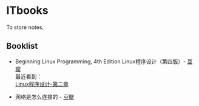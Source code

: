 # ITbooks
To store notes.

## Booklist 
- Beginning Linux Programming, 4th Edition Linux程序设计（第四版）- [豆瓣](https://book.douban.com/subject/4831448/)  
最近看到：  
[Linux程序设计-第二章](https://github.com/jsmjsm/ITbooks/blob/master/Beginning-Linux-Programming/notes/Linux程序设计-第二章.md)  

- 网络是怎么连接的 - [豆瓣](https://book.douban.com/subject/26941639/)  
